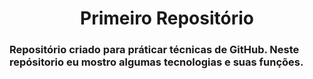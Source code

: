 <h1 align='center'> Primeiro Repositório </h1>

<h3>Repositório criado para práticar técnicas de GitHub. Neste repósitorio eu mostro algumas tecnologias e suas funções.</h2>


